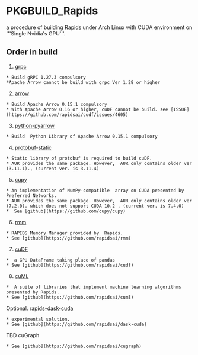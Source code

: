 # PKGBUILD_Rapids

a  procedure of building [Rapids](https://rapids.ai/) under Arch Linux with CUDA environment on  '''Single Nvidia's GPU'''.

## Order in build

1. [grpc](https://github.com/gdaisukesuzuki/PKGBUILD_Rapids/tree/master/grpc/PKGBUILD)

```
* Build gRPC 1.27.3 compulsory
*Apache Arrow cannot be build with grpc Ver 1.28 or higher 
```

2.  [arrow](https://github.com/gdaisukesuzuki/PKGBUILD_Rapids/tree/master/arrow/PKGBUILD)
```
* Build Apache Arrow 0.15.1 compulsory
* With Apache Arrow 0.16 or higher, cuDF cannot be build. see [ISSUE](https://github.com/rapidsai/cudf/issues/4605)
```

3.  [python-pyarrow](https://github.com/gdaisukesuzuki/PKGBUILD_Rapids/tree/master/python-arrow/PKGBUILD)
```
* Build  Python Library of Apache Arrow 0.15.1 compulsory
```

4.  [protobuf-static](https://github.com/gdaisukesuzuki/PKGBUILD_Rapids/tree/master/protobuf-static/PKGBUILD)
```
* Static library of protobuf is required to build cuDF.
* AUR provides the same package. However,  AUR only contains older ver (3.11.1)., (current ver. is 3.11.4)
```

5.  [cupy](https://github.com/gdaisukesuzuki/PKGBUILD_Rapids/tree/master/cupy/PKGBUILD)
```
* An implementation of NumPy-compatible  array on CUDA presented by Preferred Networks.
* AUR provides the same package. However,  AUR only contains older ver (7.2.0). which does not support CUDA 10.2 , (current ver. is 7.4.0) 
*  See [github](https://github.com/cupy/cupy)
```

6.  [rmm](https://github.com/gdaisukesuzuki/PKGBUILD_Rapids/tree/master/rapids-rmm/PKGBUILD)
```
* RAPIDS Memory Manager provided by  Rapids.
* See [github](https://github.com/rapidsai/rmm)
```

7.  [cuDF](https://github.com/gdaisukesuzuki/PKGBUILD_Rapids/tree/master/rapids-cudf/PKGBUILD)
```
*  a GPU DataFrame taking place of pandas
* See [github](https://github.com/rapidsai/cudf)
```

8.  [cuML](https://github.com/gdaisukesuzuki/PKGBUILD_Rapids/tree/master/rapids-cuml/PKGBUILD)
```
*  A suite of libraries that implement machine learning algorithms presented by Rapids.
* See [github](https://github.com/rapidsai/cuml)
```

Optional.  [rapids-dask-cuda](https://github.com/gdaisukesuzuki/PKGBUILD_Rapids/tree/master/rapids-dask-cuda/PKGBUILD)
```
* experimental solution.
* See [github](https://github.com/rapidsai/dask-cuda)
```

TBD cuGraph
```
* See [github](https://github.com/rapidsai/cugraph)
```

